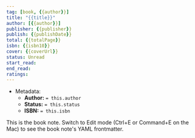 ```yaml
---
tag: [book, {{author}}]
title: "{{title}}"
author: [{{author}}]
publisher: {{publisher}}
publish: {{publishDate}}
total: {{totalPage}}
isbn: {{isbn10}}
cover: {{coverUrl}}
status: Unread
start_read:
end_read:
ratings:
---
```


- Metadata:
	- **Author:** `= this.author`
	- **Status:** `= this.status`
	- **ISBN:** `= this.isbn`

This is the book note. Switch to Edit mode (Ctrl+E or Command+E on the Mac) to see the book note's YAML frontmatter.